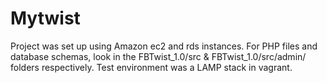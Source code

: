 # Mytwist

Project was set up using Amazon ec2 and rds instances. For PHP files and database schemas, look in the FBTwist_1.0/src & FBTwist_1.0/src/admin/ folders respectively. Test environment was a LAMP stack in vagrant.
